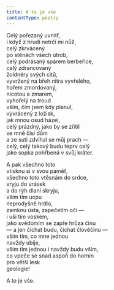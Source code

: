 ```yaml
---
title: A to je vše
contentType: poetry
---
```


<section>

Celý pořezaný uvnitř,  
i když z hrudi netrčí mi nůž,  
celý zkrvácený  
po stěnách všech útrob,  
celý podrásaný spárem berbeřice,  
celý zdrancovaný  
žoldnéry svých citů,  
vyvržený na břeh nitra vyvřelého,  
hořem zmordovaný,  
nicotou a zmarem,  
vyhořelý na troud  
vším, čím jsem kdy planul,  
vyvrácený z ložisk,  
jak mnou osud házel,  
celý prázdný, jako by se zřítil  
ve mně čísi dům  
a ze suti zdvíhal se můj prach —  
celý, celý takový budu teprv celý  
jako sopka pohřbená v svůj kráter.

</section>

<section>

A pak všechno toto  
vtisknu si v svou paměť,  
všechno toto vtěsnám do srdce,  
vryju do vrásek  
a do rýh dlaní skryju,  
vším tím ucpu  
neprodyšně hrdlo,  
zamknu ústa, zapečetím oči —  
i uši tím voskem,  
jako svědomím se zapře hrůza činu  
— a jen čichat budu, čichat člověčinu —  
vším tím, co mne jednou  
navždy ubije,  
vším tím jednou i navždy budu vším,  
co vpeče se snad aspoň do hornin  
pro větší lesk  
geologie!

</section>

<section>

A to je vše.

</section>

